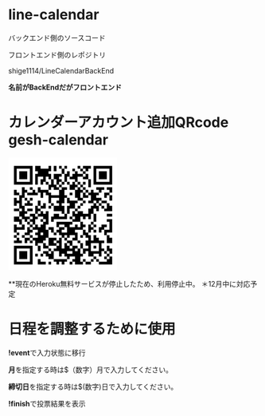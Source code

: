 # line-calendar
バックエンド側のソースコード

フロントエンド側のレポジトリ

shige1114/LineCalendarBackEnd

**名前がBackEndだがフロントエンド**
# カレンダーアカウント追加QRcode gesh-calendar
![QRコード](./LineQR.png)

**現在のHeroku無料サービスが停止したため、利用停止中。
＊12月中に対応予定

# 日程を調整するために使用
**!event**で入力状態に移行

**月**を指定する時は$（数字）月で入力してください。

**締切日**を指定する時は$(数字)日で入力してください。

**!finish**で投票結果を表示

